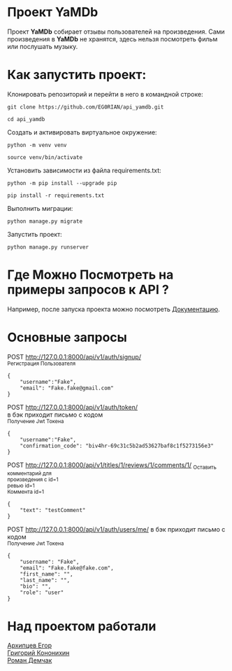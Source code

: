 # Проект YaMDb

Проект **YaMDb** собирает отзывы пользователей на произведения. Сами произведения в **YaMDb** не хранятся, здесь нельзя посмотреть фильм или послушать музыку.

# Как запустить проект:
Клонировать репозиторий и перейти в него в командной строке:

`git clone https://github.com/EG0RIAN/api_yamdb.git`

`cd api_yamdb`

Создать и активировать виртуальное окружение:

`python -m venv venv`

`source venv/bin/activate`

Установить зависимости из файла requirements.txt:

`python -m pip install --upgrade pip`

`pip install -r requirements.txt`

Выполнить миграции:

`python manage.py migrate`

Запустить проект:

`python manage.py runserver`

# Где Можно Посмотреть на примеры запросов к API ?
Например, после запуска проекта можно посмотреть [Документацию](http://127.0.0.1:8000/redoc/).

# Основные запросы
POST http://127.0.0.1:8000/api/v1/auth/signup/  
<sub>Регистрация Пользователя </sub>

    {
        "username":"Fake",
        "email": "Fake.fake@gmail.com"
    }

POST http://127.0.0.1:8000/api/v1/auth/token/        
в бэк приходит письмо с кодом  
<sub>Получение Jwt Токена</sub>

    {
        "username":"Fake",
        "confirmation_code": "biv4hr-69c31c5b2ad53627baf8c1f5273156e3"
    }

POST http://127.0.0.1:8000/api/v1/titles/1/reviews/1/comments/1/ 
<sub>Оставить комментарий для</sub>  
<sub>произведения с id=1</sub>  
<sub>ревью id=1</sub>  
<sub>Коммента id=1</sub>  

    {
        "text": "testComment"
    }

POST http://127.0.0.1:8000/api/v1/auth/users/me/
в бэк приходит письмо с кодом  
<sub>Получение Jwt Токена</sub>

    {
        "username": "Fake",
        "email": "Fake.fake@fake.com",
        "first_name": "",
        "last_name": "",
        "bio": "",
        "role": "user"
    }

# Над проектом работали

[Архипцев Егор](https://github.com/EG0RIAN)<br>
[Григорий Кононихин](https://github.com/ddk-ops)<br>
[Роман Демчак](https://github.com/JuniorRF/)